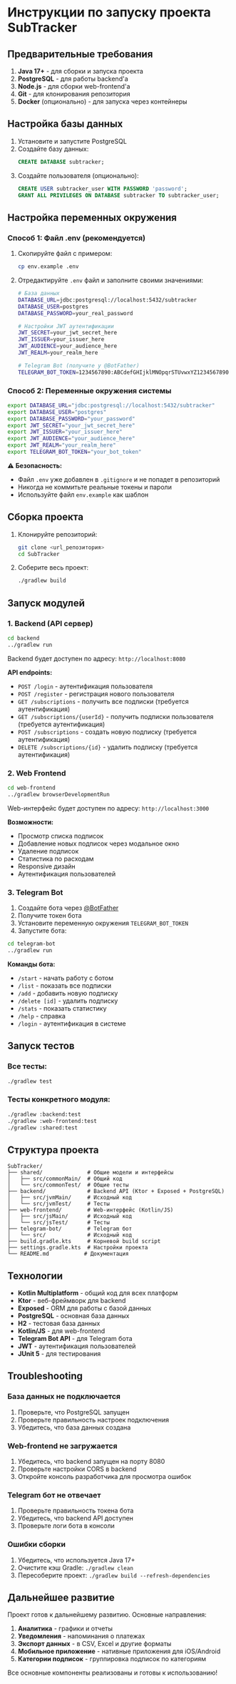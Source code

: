 # Инструкции по запуску проекта SubTracker

## Предварительные требования

1. **Java 17+** - для сборки и запуска проекта
2. **PostgreSQL** - для работы backend'а
3. **Node.js** - для сборки web-frontend'а
4. **Git** - для клонирования репозитория
5. **Docker** (опционально) - для запуска через контейнеры

## Настройка базы данных

1. Установите и запустите PostgreSQL
2. Создайте базу данных:
   ```sql
   CREATE DATABASE subtracker;
   ```
3. Создайте пользователя (опционально):
   ```sql
   CREATE USER subtracker_user WITH PASSWORD 'password';
   GRANT ALL PRIVILEGES ON DATABASE subtracker TO subtracker_user;
   ```

## Настройка переменных окружения

### Способ 1: Файл .env (рекомендуется)

1. Скопируйте файл с примером:
   ```bash
   cp env.example .env
   ```

2. Отредактируйте `.env` файл и заполните своими значениями:
   ```bash
   # База данных
   DATABASE_URL=jdbc:postgresql://localhost:5432/subtracker
   DATABASE_USER=postgres
   DATABASE_PASSWORD=your_real_password
   
   # Настройки JWT аутентификации
   JWT_SECRET=your_jwt_secret_here
   JWT_ISSUER=your_issuer_here
   JWT_AUDIENCE=your_audience_here
   JWT_REALM=your_realm_here
   
   # Telegram Bot (получите у @BotFather)
   TELEGRAM_BOT_TOKEN=1234567890:ABCdefGHIjklMNOpqrSTUvwxYZ1234567890
   ```

### Способ 2: Переменные окружения системы

```bash
export DATABASE_URL="jdbc:postgresql://localhost:5432/subtracker"
export DATABASE_USER="postgres" 
export DATABASE_PASSWORD="your_password"
export JWT_SECRET="your_jwt_secret_here"
export JWT_ISSUER="your_issuer_here"
export JWT_AUDIENCE="your_audience_here"
export JWT_REALM="your_realm_here"
export TELEGRAM_BOT_TOKEN="your_bot_token"
```

⚠️ **Безопасность:** 
- Файл `.env` уже добавлен в `.gitignore` и не попадет в репозиторий
- Никогда не коммитьте реальные токены и пароли
- Используйте файл `env.example` как шаблон

## Сборка проекта

1. Клонируйте репозиторий:
   ```bash
   git clone <url_репозитория>
   cd SubTracker
   ```

2. Соберите весь проект:
   ```bash
   ./gradlew build
   ```

## Запуск модулей

### 1. Backend (API сервер)

```bash
cd backend
../gradlew run
```

Backend будет доступен по адресу: `http://localhost:8080`

**API endpoints:**
- `POST /login` - аутентификация пользователя
- `POST /register` - регистрация нового пользователя
- `GET /subscriptions` - получить все подписки (требуется аутентификация)
- `GET /subscriptions/{userId}` - получить подписки пользователя (требуется аутентификация)
- `POST /subscriptions` - создать новую подписку (требуется аутентификация)
- `DELETE /subscriptions/{id}` - удалить подписку (требуется аутентификация)

### 2. Web Frontend

```bash
cd web-frontend
../gradlew browserDevelopmentRun
```

Web-интерфейс будет доступен по адресу: `http://localhost:3000`

**Возможности:**
- Просмотр списка подписок
- Добавление новых подписок через модальное окно
- Удаление подписок
- Статистика по расходам
- Responsive дизайн
- Аутентификация пользователей

### 3. Telegram Bot

1. Создайте бота через [@BotFather](https://t.me/botfather)
2. Получите токен бота
3. Установите переменную окружения `TELEGRAM_BOT_TOKEN`
4. Запустите бота:

```bash
cd telegram-bot
../gradlew run
```

**Команды бота:**
- `/start` - начать работу с ботом
- `/list` - показать все подписки
- `/add` - добавить новую подписку
- `/delete [id]` - удалить подписку
- `/stats` - показать статистику
- `/help` - справка
- `/login` - аутентификация в системе

## Запуск тестов

### Все тесты:
```bash
./gradlew test
```

### Тесты конкретного модуля:
```bash
./gradlew :backend:test
./gradlew :web-frontend:test
./gradlew :shared:test
```

## Структура проекта

```
SubTracker/
├── shared/              # Общие модели и интерфейсы
│   ├── src/commonMain/  # Общий код
│   └── src/commonTest/  # Общие тесты
├── backend/             # Backend API (Ktor + Exposed + PostgreSQL)
│   ├── src/jvmMain/     # Исходный код
│   └── src/jvmTest/     # Тесты
├── web-frontend/        # Web-интерфейс (Kotlin/JS)
│   ├── src/jsMain/      # Исходный код
│   └── src/jsTest/      # Тесты
├── telegram-bot/        # Telegram бот
│   └── src/             # Исходный код
├── build.gradle.kts     # Корневой build script
├── settings.gradle.kts  # Настройки проекта
└── README.md           # Документация
```

## Технологии

- **Kotlin Multiplatform** - общий код для всех платформ
- **Ktor** - веб-фреймворк для backend
- **Exposed** - ORM для работы с базой данных
- **PostgreSQL** - основная база данных
- **H2** - тестовая база данных
- **Kotlin/JS** - для web-frontend
- **Telegram Bot API** - для Telegram бота
- **JWT** - аутентификация пользователей
- **JUnit 5** - для тестирования

## Troubleshooting

### База данных не подключается
1. Проверьте, что PostgreSQL запущен
2. Проверьте правильность настроек подключения
3. Убедитесь, что база данных создана

### Web-frontend не загружается
1. Убедитесь, что backend запущен на порту 8080
2. Проверьте настройки CORS в backend
3. Откройте консоль разработчика для просмотра ошибок

### Telegram бот не отвечает
1. Проверьте правильность токена бота
2. Убедитесь, что backend API доступен
3. Проверьте логи бота в консоли

### Ошибки сборки
1. Убедитесь, что используется Java 17+
2. Очистите кэш Gradle: `./gradlew clean`
3. Пересоберите проект: `./gradlew build --refresh-dependencies`

## Дальнейшее развитие

Проект готов к дальнейшему развитию. Основные направления:

1. **Аналитика** - графики и отчеты
2. **Уведомления** - напоминания о платежах
3. **Экспорт данных** - в CSV, Excel и другие форматы
4. **Мобильное приложение** - нативные приложения для iOS/Android
5. **Категории подписок** - группировка подписок по категориям

Все основные компоненты реализованы и готовы к использованию!
